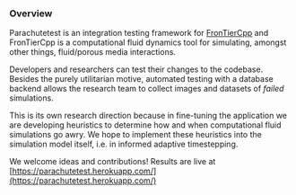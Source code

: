 ### Overview

Parachutetest is an integration testing framework for
[FronTierCpp](https://github.com/b2tine/FronTierCpp) and FronTierCpp is a computational fluid dynamics tool for simulating, amongst other things, fluid/porous media interactions.

Developers and researchers can test their changes to the codebase.  Besides the purely utilitarian motive, automated testing with a database backend allows the research team to collect images and datasets of *failed* simulations.

This is its own research direction because in fine-tuning the application we are developing heuristics to determine how and when computational fluid simulations go awry.  We hope to implement these heuristics into the simulation model itself, i.e. in informed adaptive timestepping.

We welcome ideas and contributions!  Results are live at [https://parachutetest.herokuapp.com/](https://parachutetest.herokuapp.com/)
